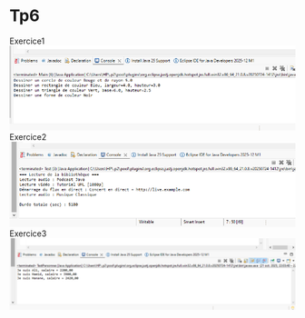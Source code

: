 # Tp6
Exercice1
 ![Image Alt](https://github.com/fe045001-netizen/Tp6/blob/main/Exercice1.png?raw=true)
Exercice2
![Image Alt](https://github.com/fe045001-netizen/Tp6/blob/9a7c73e33a6936afb8e4bf61e13e3279517ccdcb/Exercice2.png)
Exercice3
![Image Alt](https://github.com/fe045001-netizen/Tp6/blob/c0ff96db9cb7a7ea43e29893211863414438ba87/Exercice3.png)
